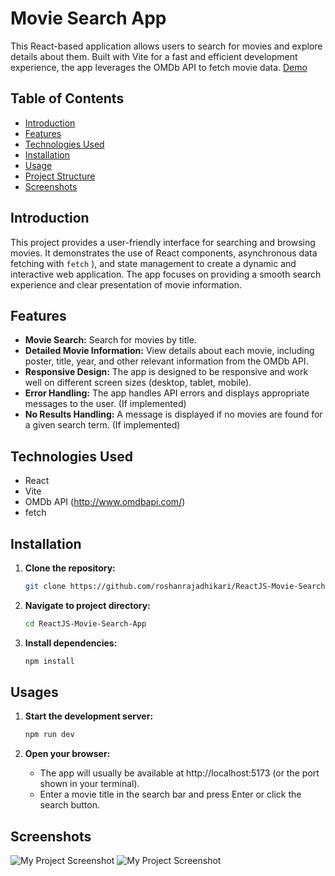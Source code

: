 # Movie Search App

This React-based application allows users to search for movies and explore details about them.  Built with Vite for a fast and efficient development experience, the app leverages the OMDb API to fetch movie data.
[Demo](https://roshanrajadhikari.github.io/ReactJS-Movie-Search-App/ "Demo")

## Table of Contents

- [Introduction](#introduction)
- [Features](#features)
- [Technologies Used](#technologies-used)
- [Installation](#installation)
- [Usage](#usage)
- [Project Structure](#project-structure)
- [Screenshots](#screenshots)
  
## Introduction

This project provides a user-friendly interface for searching and browsing movies.  It demonstrates the use of React components, asynchronous data fetching with `fetch` ), and state management to create a dynamic and interactive web application.  The app focuses on providing a smooth search experience and clear presentation of movie information.

## Features

- **Movie Search:** Search for movies by title.
- **Detailed Movie Information:** View details about each movie, including poster, title, year, and other relevant information from the OMDb API. 
- **Responsive Design:**  The app is designed to be responsive and work well on different screen sizes (desktop, tablet, mobile).
- **Error Handling:**  The app handles API errors and displays appropriate messages to the user. (If implemented)
- **No Results Handling:**  A message is displayed if no movies are found for a given search term. (If implemented)

## Technologies Used

- React
- Vite
- OMDb API (http://www.omdbapi.com/)
-  fetch

## Installation

1. **Clone the repository:**

   ```bash
   git clone https://github.com/roshanrajadhikari/ReactJS-Movie-Search-App.git

2. **Navigate to project directory:**

   ```bash
   cd ReactJS-Movie-Search-App

3. **Install dependencies:**

   ```bash
   npm install

## Usages

1. **Start the development server:**

   ```bash
   npm run dev

2. **Open your browser:**
   - The app will usually be available at http://localhost:5173 (or the port shown in your terminal).
   - Enter a movie title in the search bar and press Enter or click the search button.

## Screenshots
![My Project Screenshot](screenshots/sc1.JPG)
![My Project Screenshot](screenshots/sc2.JPG)

